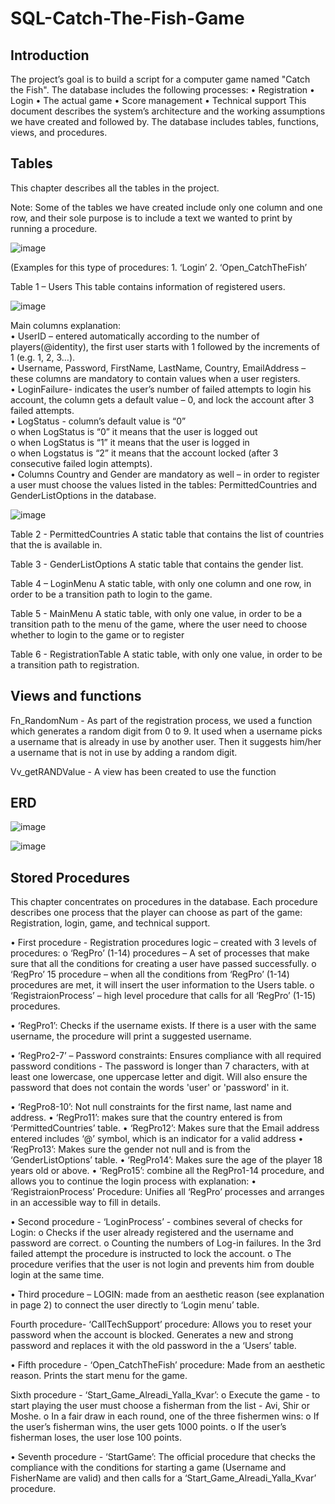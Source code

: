 # SQL-Catch-The-Fish-Game



## Introduction

The project’s goal is to build a script for a computer game named "Catch the Fish".
The database includes the following processes:
•	Registration
•	Login
•	The actual game
•	Score management
•	Technical support
This document describes the system’s architecture and the working assumptions we have created and followed by.
The database includes tables, functions, views, and procedures.


## Tables

This chapter describes all the tables in the project.

Note: Some of the tables we have created include only one column and one row, and their sole purpose is to include a text we wanted to print by running a procedure.


![image](https://user-images.githubusercontent.com/83536999/117184743-bcb29880-ade1-11eb-8080-98bffaa27faf.png)

(Examples for this type of procedures: 1. ‘Login’  2. ‘Open_CatchTheFish’ 


Table 1 – Users
This table contains information of registered users.

![image](https://user-images.githubusercontent.com/83536999/117186943-0e5c2280-ade4-11eb-9266-f2eabf035f95.png)

Main columns explanation:<br/>
• UserID – entered automatically according to the number of players(@identity), the first user starts with 1 followed by the increments of 1 (e.g. 1, 2, 3…). <br/>
• Username, Password, FirstName, LastName, Country, EmailAddress – these columns are mandatory to contain values when a user registers.<br/>
• LoginFailure- indicates the user’s number of failed attempts to login his account, the column gets a default value – 0, and lock the account after 3 failed attempts. <br/>
• LogStatus - column’s default value is “0”<br/>
   o	when LogStatus is “0” it means that the user is logged out<br/>
   o	when LogStatus is “1” it means that the user is logged in<br/>
   o	when Logstatus is “2” it means that the account locked (after 3 consecutive failed login attempts). <br/>
• Columns Country and Gender are mandatory as well – in order to register a user must choose the values listed in the tables: PermittedCountries and GenderListOptions in the database.<br/>

![image](https://user-images.githubusercontent.com/83536999/117185032-12874080-ade2-11eb-9982-b929104e5ff0.png)

Table 2 - PermittedCountries
A static table that contains the list of countries that the is available in.

Table 3 - GenderListOptions
A static table that contains the gender list.

Table 4 – LoginMenu
A static table, with only one column and one row, in order to be a transition path to login to the game. 

Table 5 - MainMenu 
A static table, with only one value, in order to be a transition path to the menu of the game, where the user need to choose whether to login to the game or to register

Table 6 - RegistrationTable
A static table, with only one value, in order to be a transition path to registration.



## Views and functions

Fn_RandomNum - As part of the registration process, we used a function which generates a random digit from 0 to 9. It used when a username picks a username that is already in use by another user. Then it suggests him/her a username that is not in use by adding a random digit.

Vv_getRANDValue - A view has been created to use the function


## ERD

![image](https://user-images.githubusercontent.com/83536999/117185365-6db93300-ade2-11eb-8041-b60db2bbee75.png)

![image](https://user-images.githubusercontent.com/83536999/117185380-727de700-ade2-11eb-8f52-08acf2d476a6.png)



## Stored Procedures

This chapter concentrates on procedures in the database.
Each procedure describes one process that the player can choose as part of the game: Registration, login, game, and technical support.
 
•	First procedure - Registration procedures logic – created with 3 levels of procedures:
o	‘RegPro’ (1-14) procedures – A set of processes that make sure that all the conditions for creating a user have passed successfully.
o	‘RegPro’ 15 procedure – when all the conditions from ‘RegPro’ (1-14) procedures are met, it will insert the user information to the Users table.
o	‘RegistraionProcess’ – high level procedure that calls for all ‘RegPro’ (1-15) procedures.

•	‘RegPro1’: Checks if the username exists. If there is a user with the same username, the procedure will print a suggested username.

•	‘RegPro2-7’ – Password constraints:
Ensures compliance with all required password conditions - The password is longer than 7 characters, with at least one lowercase, one uppercase letter and digit. Will also ensure the password that does not contain the words 'user' or 'password' in it.

•	‘RegPro8-10’: Not null constraints for the first name, last name and address.
•	‘RegPro11’: makes sure that the country entered is from ‘PermittedCountries’ table.
•	‘RegPro12’: Makes sure that the Email address entered includes ‘@’ symbol, which is an indicator for a valid address
•	‘RegPro13’: Makes sure the gender not null and is from the ‘GenderListOptions’ table. 
•	‘RegPro14’: Makes sure the age of the player 18 years old or above.
•	‘RegPro15’: combine all the RegPro1-14 procedure, and allows you to continue the login process with explanation:
•	‘RegistraionProcess’ Procedure: Unifies all ‘RegPro’ processes and arranges in an accessible way to fill in details.

•	Second procedure - ‘LoginProcess’ - combines several of checks for Login:
      o	Checks if the user already registered and the username and password are correct.
      o	Counting the numbers of Log-in failures. In the 3rd failed attempt the procedure is instructed to lock the account.
      o	The procedure verifies that the user is not login and prevents him from double login at the same time.

•	Third procedure – LOGIN:
 made from an aesthetic reason (see explanation in page 2) to connect the user directly to ‘Login menu’ table.
 
 Fourth procedure- ‘CallTechSupport’ procedure:
Allows you to reset your password when the account is blocked. Generates a new and strong password and replaces it with the old password in the a ‘Users’ table.

•	Fifth procedure - ‘Open_CatchTheFish’ procedure:
Made from an aesthetic reason. Prints the start menu for the game. 

Sixth procedure - ‘Start_Game_Alreadi_Yalla_Kvar’:
    o	Execute the game - to start playing the user must choose a fisherman from the list - Avi, Shir or Moshe.
    o	In a fair draw in each round, one of the three fishermen wins:
    o	If the user’s fisherman wins, the user gets 1000 points. 
    o	If the user’s fisherman loses, the user lose 100 points. 

•	Seventh procedure - ‘StartGame’:
The official procedure that checks the compliance with the conditions for starting a game (Username and FisherName are valid) and then calls for a ‘Start_Game_Alreadi_Yalla_Kvar’ procedure.



